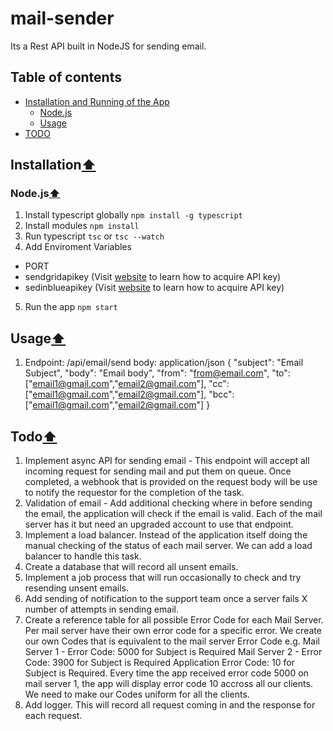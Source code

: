 # mail-sender

Its a Rest API built in NodeJS for sending email.

## Table of contents

- [Installation and Running of the App](#installation)
  - [Node.js](#nodejs)
  - [Usage](#usage)
- [TODO](#todo)

## Installation[⬆](#table-of-contents)
### Node.js[⬆](#table-of-contents)
1. Install typescript globally
  `npm install -g typescript`
2. Install modules
  `npm install`
3. Run typescript
  `tsc` or `tsc --watch`
4. Add Enviroment Variables
  - PORT
  - sendgridapikey (Visit [website](https://sendgrid.com/) to learn how to acquire API key)
  - sedinblueapikey (Visit [website](https://www.sendinblue.com/?utm_source=adwords_brand&utm_medium=lastclick&utm_content=SendinBlue&utm_extension&utm_term=sendinblue&utm_matchtype=e&utm_campaign=1153673712&utm_network=g&km_adid=355470527172&km_adposition&km_device=c&utm_adgroupid=53093595276&gclid=Cj0KCQjwwOz6BRCgARIsAKEG4FUtTvisLqo6XxygNbhWXkZCPsA9jkJRJVQO4OApB77a86fUaMUx2pYaAs0WEALw_wcB) to learn how to acquire API key)
5. Run the app
  `npm start`

## Usage[⬆](#table-of-contents)
 1. Endpoint: /api/email/send
    body: application/json
    {
      "subject": "Email Subject",
      "body": "Email body",
      "from": "from@email.com",
      "to": ["email1@gmail.com","email2@gmail.com"],
      "cc": ["email1@gmail.com","email2@gmail.com"],
      "bcc": ["email1@gmail.com","email2@gmail.com"]
    } 

## Todo[⬆](#table-of-contents)
1. Implement async API for sending email - This endpoint will accept all incoming request for sending mail and put them on queue. Once completed, a webhook that is provided on the request body will be use to notify the requestor for the completion of the task.
2. Validation of email - Add additional checking where in before sending the email, the application will check if the email is valid. Each of the mail server has it but need an upgraded account to use that endpoint.
3. Implement a load balancer. Instead of the application itself doing the manual checking of the status of each mail server. We can add a load balancer to handle this task.
4. Create a database that will record all unsent emails. 
5. Implement a job process that will run occasionally to check and try resending unsent emails.
6. Add sending of notification to the support team once a server fails X number of attempts in sending email.
7. Create a reference table for all possible Error Code for each Mail Server. Per mail server have their own error code for a specific error. We create our own Codes that is equivalent to the mail server Error Code
  e.g. Mail Server 1 - Error Code: 5000 for Subject is Required
       Mail Server 2 - Error Code: 3900 for Subject is Required
       Application Error Code: 10 for Subject is Required.
       Every time the app received error code 5000 on mail server 1, the app will display error code 10 accross all our clients.
       We need to make our Codes uniform for all the clients.
8. Add logger. This will record all request coming in and the response for each request.
